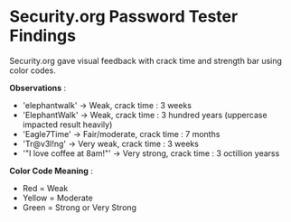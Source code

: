 # Security.org Password Tester Findings 

Security.org gave visual feedback with crack time and strength bar using color codes. 

**Observations** : 

* 'elephantwalk' → 
    Weak, crack time : 3 weeks
* 'ElephantWalk' → 
    Weak, crack time : 3 hundred years (uppercase impacted result heavily)
* 'Eagle7Time' → 
    Fair/moderate, crack time : 7 months
* 'Tr@v3l!ng' → 
    Very weak, crack time : 3 weeks 
* '"I love coffee at 8am!"' → 
    Very strong, crack time : 3 octillion yearss 

**Color Code Meaning** : 

* Red = Weak 
* Yellow = Moderate 
* Green = Strong or Very Strong